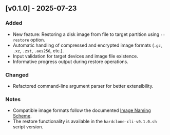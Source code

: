 ## [v0.1.0] - 2025-07-23
### Added
- New feature: Restoring a disk image from file to target partition using `--restore` option.
- Automatic handling of compressed and encrypted image formats (`.gz`, `.xz`, `.zst`, `.aes256`, etc.).
- Input validation for target devices and image file existence.
- Informative progress output during restore operations.

### Changed
- Refactored command-line argument parser for better extensibility.

### Notes
- Compatible image formats follow the documented [Image Naming Scheme](../docs/image-naming-scheme/image-naming-scheme.md).
- The restore functionality is available in the `hardclone-cli-v0.1.0.sh` script version.

